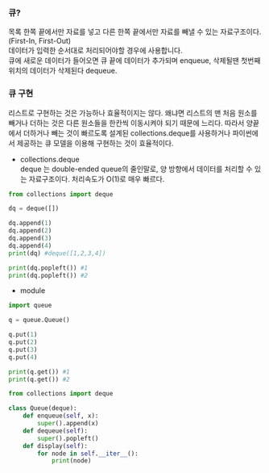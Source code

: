 ### 큐?   
목록 한쪽 끝에서만 자료를 넣고 다른 한쪽 끝에서만 자료를 빼낼 수 있는 자료구조이다. (First-In, First-Out)   
데이터가 입력한 순서대로 처리되어야할 경우에 사용합니다.   
큐에 새로운 데이터가 들어오면 큐 끝에 데이터가 추가되며 enqueue, 삭제될땐 첫번째 위치의 데이터가 삭제된다 dequeue. 

### 큐 구현
리스트로 구현하는 것은 가능하나 효율적이지는 않다. 왜냐면 리스트의 맨 처음 원소를 빼거나 더하는 것은 다른 원소들을 한칸씩 이동시켜야 되기 때문에 느리다. 따라서 양끝에서 더하거나 빼는 것이 빠르도록 설계된 collections.deque를 사용하거나 파이썬에서 제공하는 큐 모델을 이용해 구현하는 것이 효율적이다. 

+ collections.deque   
deque 는 double-ended queue의 줄인말로, 양 방향에서 데이터를 처리할 수 있는 자료구조이다. 처리속도가 O(1)로 매우 빠르다. 

```python
from collections import deque

dq = deque([])

dq.append(1)
dq.append(2)
dq.append(3)
dq.append(4)
print(dq) #deque([1,2,3,4])

print(dq.popleft()) #1
print(dq.popleft()) #2
```

+ module   
```python
import queue

q = queue.Queue()

q.put(1)
q.put(2)
q.put(3)
q.put(4)

print(q.get()) #1
print(q.get()) #2 

from collections import deque

class Queue(deque):
    def enqueue(self, x):
        super().append(x)
    def dequeue(self):
        super().popleft()
    def display(self):
        for node in self.__iter__():
            print(node)
```

